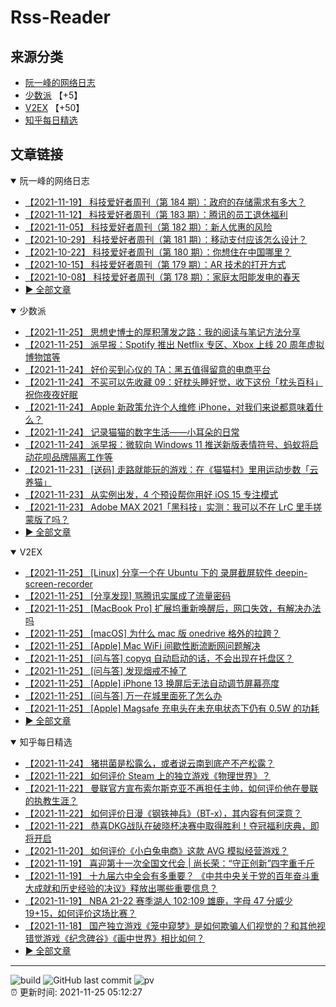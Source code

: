 # Rss-Reader

## 来源分类

* [阮一峰的网络日志](#阮一峰的网络日志)
* [少数派](#少数派) 【+5】
* [V2EX](#V2EX) 【+50】
* [知乎每日精选](#知乎每日精选)

## 文章链接

<details open>
    <summary id="阮一峰的网络日志">
     阮一峰的网络日志
    </summary>


* [【2021-11-19】 科技爱好者周刊（第 184 期）：政府的存储需求有多大？](http://www.ruanyifeng.com/blog/2021/11/weekly-issue-184.html)
* [【2021-11-12】 科技爱好者周刊（第 183 期）：腾讯的员工退休福利](http://www.ruanyifeng.com/blog/2021/11/weekly-issue-183.html)
* [【2021-11-05】 科技爱好者周刊（第 182 期）：新人优惠的风险](http://www.ruanyifeng.com/blog/2021/11/weekly-issue-182.html)
* [【2021-10-29】 科技爱好者周刊（第 181 期）：移动支付应该怎么设计？](http://www.ruanyifeng.com/blog/2021/10/weekly-issue-181.html)
* [【2021-10-22】 科技爱好者周刊（第 180 期）：你想住在中国哪里？](http://www.ruanyifeng.com/blog/2021/10/weekly-issue-180.html)
* [【2021-10-15】 科技爱好者周刊（第 179 期）：AR 技术的打开方式](http://www.ruanyifeng.com/blog/2021/10/weekly-issue-179.html)
* [【2021-10-08】 科技爱好者周刊（第 178 期）：家庭太阳能发电的春天](http://www.ruanyifeng.com/blog/2021/10/weekly-issue-178.html)
* [:arrow_forward: 全部文章](data/阮一峰的网络日志.md)
</details>

<details open>
    <summary id="少数派">
     少数派
    </summary>


* [【2021-11-25】 思想史博士的厚积薄发之路：我的阅读与笔记方法分享](https://sspai.com/post/70012)
* [【2021-11-25】 派早报：Spotify 推出 Netflix 专区、Xbox 上线 20 周年虚拟博物馆等](https://sspai.com/post/70125)
* [【2021-11-24】 好价买到心仪的 TA：黑五值得留意的电商平台](https://sspai.com/post/70115)
* [【2021-11-24】 不买可以先收藏 09：好枕头睡好觉，收下这份「枕头百科」祝你夜夜好眠](https://sspai.com/post/69735)
* [【2021-11-24】 Apple 新政策允许个人维修 iPhone，对我们来说都意味着什么？](https://sspai.com/post/70113)
* [【2021-11-24】 记录猫猫的数字生活——小耳朵的日常](https://sspai.com/post/69969)
* [【2021-11-24】 派早报：微软向 Windows 11 推送新版表情符号、蚂蚁将启动花呗品牌隔离工作等](https://sspai.com/post/70110)
* [【2021-11-23】 [送码] 走路就能玩的游戏：在《猫猫村》里用运动步数「云养猫」](https://sspai.com/post/69324)
* [【2021-11-23】 从实例出发，4 个预设帮你用好 iOS 15 专注模式](https://sspai.com/post/69965)
* [【2021-11-23】 Adobe MAX 2021「黑科技」实测：我可以不在 LrC 里手搓蒙版了吗？](https://sspai.com/post/70085)
* [:arrow_forward: 全部文章](data/少数派.md)
</details>

<details open>
    <summary id="V2EX">
     V2EX
    </summary>


* [【2021-11-25】 [Linux] 分享一个在 Ubuntu 下的 录屏截屏软件 deepin-screen-recorder](https://www.v2ex.com/t/817883)
* [【2021-11-25】 [分享发现] 骂腾讯实属成了流量密码](https://www.v2ex.com/t/817881)
* [【2021-11-25】 [MacBook Pro] 扩展坞重新唤醒后，网口失效，有解决办法吗](https://www.v2ex.com/t/817877)
* [【2021-11-25】 [macOS] 为什么 mac 版 onedrive 格外的拉跨？](https://www.v2ex.com/t/817876)
* [【2021-11-25】 [Apple] Mac WiFi 间歇性断流断网问题解决](https://www.v2ex.com/t/817875)
* [【2021-11-25】 [问与答] copyq 自动启动的话，不会出现在托盘区？](https://www.v2ex.com/t/817872)
* [【2021-11-25】 [问与答] 发现烟戒不掉了](https://www.v2ex.com/t/817870)
* [【2021-11-25】 [Apple] iPhone 13 换屏后无法自动调节屏幕亮度](https://www.v2ex.com/t/817869)
* [【2021-11-25】 [问与答] 万一在城里面死了怎么办](https://www.v2ex.com/t/817868)
* [【2021-11-25】 [Apple] Magsafe 充电头在未充电状态下仍有 0.5W 的功耗](https://www.v2ex.com/t/817865)
* [:arrow_forward: 全部文章](data/V2EX.md)
</details>

<details open>
    <summary id="知乎每日精选">
     知乎每日精选
    </summary>


* [【2021-11-24】 猪拱菌是松露么，或者说云南到底产不产松露？](http://www.zhihu.com/question/54820823/answer/1517299596?utm_campaign=rss&utm_medium=rss&utm_source=rss&utm_content=title)
* [【2021-11-22】 如何评价 Steam 上的独立游戏《物理世界》？](http://www.zhihu.com/question/499326548/answer/2236988283?utm_campaign=rss&utm_medium=rss&utm_source=rss&utm_content=title)
* [【2021-11-22】 曼联官方宣布索尔斯克亚不再担任主帅，如何评价他在曼联的执教生涯？](http://www.zhihu.com/question/500576875/answer/2235946272?utm_campaign=rss&utm_medium=rss&utm_source=rss&utm_content=title)
* [【2021-11-22】 如何评价日漫《钢铁神兵》（BT-x），其内容有何深意？](http://www.zhihu.com/question/33518032/answer/2236570200?utm_campaign=rss&utm_medium=rss&utm_source=rss&utm_content=title)
* [【2021-11-22】 恭喜DKG战队在破晓杯决赛中取得胜利！夺冠福利庆典，即将开启](http://zhuanlan.zhihu.com/p/436029632?utm_campaign=rss&utm_medium=rss&utm_source=rss&utm_content=title)
* [【2021-11-20】 如何评价《小白兔电商》这款 AVG 模拟经营游戏？](http://www.zhihu.com/question/497248872/answer/2233520905?utm_campaign=rss&utm_medium=rss&utm_source=rss&utm_content=title)
* [【2021-11-19】 喜迎第十一次全国文代会 | 尚长荣：“守正创新”四字重千斤](http://zhuanlan.zhihu.com/p/435109365?utm_campaign=rss&utm_medium=rss&utm_source=rss&utm_content=title)
* [【2021-11-19】 十九届六中全会有多重要？ 《中共中央关于党的百年奋斗重大成就和历史经验的决议》释放出哪些重要信息？](http://www.zhihu.com/question/500033418/answer/2232215544?utm_campaign=rss&utm_medium=rss&utm_source=rss&utm_content=title)
* [【2021-11-19】 NBA 21-22 赛季湖人 102:109 雄鹿，字母 47 分威少 19+15，如何评价这场比赛？](http://www.zhihu.com/question/499701381/answer/2230678918?utm_campaign=rss&utm_medium=rss&utm_source=rss&utm_content=title)
* [【2021-11-18】 国产独立游戏《笼中窥梦》是如何欺骗人们视觉的？和其他视错觉游戏《纪念碑谷》《画中世界》相比如何？](http://www.zhihu.com/question/499287700/answer/2230626908?utm_campaign=rss&utm_medium=rss&utm_source=rss&utm_content=title)
* [:arrow_forward: 全部文章](data/知乎每日精选.md)
</details>


---

![build](https://github.com/LikaiLee/rss-reader/workflows/rss%20reader/badge.svg)
![GitHub last commit](https://img.shields.io/github/last-commit/likailee/rss-reader)
![pv](https://pageview.vercel.app/?github_user=likailee) <br>
:alarm_clock: 更新时间: 2021-11-25 05:12:27